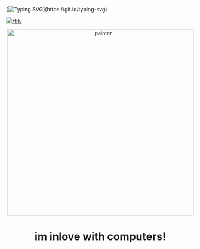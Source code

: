 [![Typing SVG](https://readme-typing-svg.demolab.com?font=Space+Mono&pause=1000&color=41403B&background=C4C3A400&center=true&vCenter=true&width=435&lines=not+fun!)](https://git.io/typing-svg)

[![Hits](https://hits.seeyoufarm.com/api/count/incr/badge.svg?url=https%3A%2F%2Fgithub.com%2Fdandysworld&count_bg=%23ECDFBF&title_bg=%234C5363&icon=&icon_color=%23FFFFFF&title=expendables&edge_flat=false)](https://hits.seeyoufarm.com)
<p align="center">
    <img width="500" src="https://files.catbox.moe/efvzrg.gif" alt="painter"> 
<h1 align="center">im inlove with computers!</h1>
